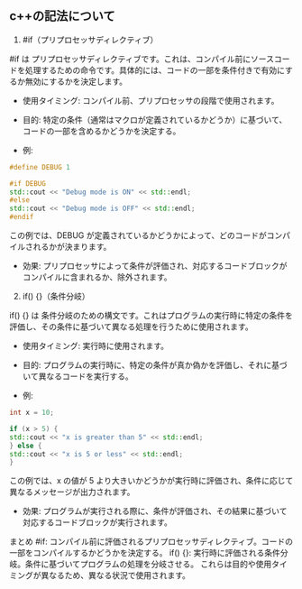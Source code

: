 ## c++の記法について

1. #if（プリプロセッサディレクティブ）

#if は プリプロセッサディレクティブです。これは、コンパイル前にソースコードを処理するための命令です。具体的には、コードの一部を条件付きで有効にするか無効にするかを決定します。

- 使用タイミング: コンパイル前、プリプロセッサの段階で使用されます。

- 目的: 特定の条件（通常はマクロが定義されているかどうか）に基づいて、コードの一部を含めるかどうかを決定する。

- 例:

```cpp
#define DEBUG 1

#if DEBUG
std::cout << "Debug mode is ON" << std::endl;
#else
std::cout << "Debug mode is OFF" << std::endl;
#endif
```

この例では、DEBUG が定義されているかどうかによって、どのコードがコンパイルされるかが決まります。

- 効果: プリプロセッサによって条件が評価され、対応するコードブロックがコンパイルに含まれるか、除外されます。

2. if() {}（条件分岐）

if() {} は 条件分岐のための構文です。これはプログラムの実行時に特定の条件を評価し、その条件に基づいて異なる処理を行うために使用されます。

- 使用タイミング: 実行時に使用されます。

- 目的: プログラムの実行時に、特定の条件が真か偽かを評価し、それに基づいて異なるコードを実行する。

- 例:

```cpp
int x = 10;

if (x > 5) {
std::cout << "x is greater than 5" << std::endl;
} else {
std::cout << "x is 5 or less" << std::endl;
}
```

この例では、x の値が 5 より大きいかどうかが実行時に評価され、条件に応じて異なるメッセージが出力されます。

- 効果: プログラムが実行される際に、条件が評価され、その結果に基づいて対応するコードブロックが実行されます。

まとめ
#if: コンパイル前に評価されるプリプロセッサディレクティブ。コードの一部をコンパイルするかどうかを決定する。
if() {}: 実行時に評価される条件分岐。条件に基づいてプログラムの処理を分岐させる。
これらは目的や使用タイミングが異なるため、異なる状況で使用されます。

